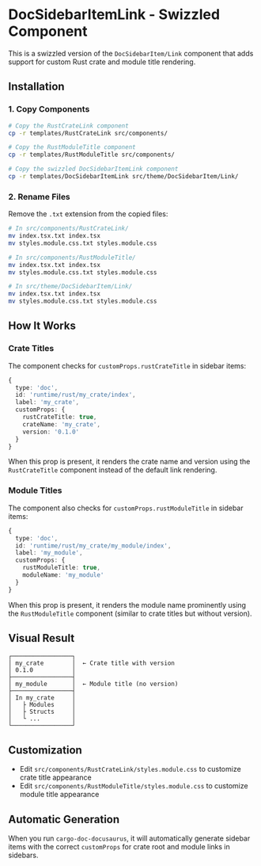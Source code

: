 # DocSidebarItemLink - Swizzled Component

This is a swizzled version of the `DocSidebarItem/Link` component that adds support for custom Rust crate and module title rendering.

## Installation

### 1. Copy Components

```bash
# Copy the RustCrateLink component
cp -r templates/RustCrateLink src/components/

# Copy the RustModuleTitle component
cp -r templates/RustModuleTitle src/components/

# Copy the swizzled DocSidebarItemLink component
cp -r templates/DocSidebarItemLink src/theme/DocSidebarItem/Link/
```

### 2. Rename Files

Remove the `.txt` extension from the copied files:

```bash
# In src/components/RustCrateLink/
mv index.tsx.txt index.tsx
mv styles.module.css.txt styles.module.css

# In src/components/RustModuleTitle/
mv index.tsx.txt index.tsx
mv styles.module.css.txt styles.module.css

# In src/theme/DocSidebarItem/Link/
mv index.tsx.txt index.tsx
mv styles.module.css.txt styles.module.css
```

## How It Works

### Crate Titles

The component checks for `customProps.rustCrateTitle` in sidebar items:

```typescript
{
  type: 'doc',
  id: 'runtime/rust/my_crate/index',
  label: 'my_crate',
  customProps: {
    rustCrateTitle: true,
    crateName: 'my_crate',
    version: '0.1.0'
  }
}
```

When this prop is present, it renders the crate name and version using the `RustCrateTitle` component instead of the default link rendering.

### Module Titles

The component also checks for `customProps.rustModuleTitle` in sidebar items:

```typescript
{
  type: 'doc',
  id: 'runtime/rust/my_crate/my_module/index',
  label: 'my_module',
  customProps: {
    rustModuleTitle: true,
    moduleName: 'my_module'
  }
}
```

When this prop is present, it renders the module name prominently using the `RustModuleTitle` component (similar to crate titles but without version).

## Visual Result

```
┌─────────────────┐
│ my_crate        │  ← Crate title with version
│ 0.1.0           │
├─────────────────┤
│ my_module       │  ← Module title (no version)
├─────────────────┤
│ In my_crate     │
│   ├ Modules     │
│   ├ Structs     │
│   └ ...         │
└─────────────────┘
```

## Customization

- Edit `src/components/RustCrateLink/styles.module.css` to customize crate title appearance
- Edit `src/components/RustModuleTitle/styles.module.css` to customize module title appearance

## Automatic Generation

When you run `cargo-doc-docusaurus`, it will automatically generate sidebar items with the correct `customProps` for crate root and module links in sidebars.
